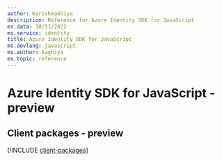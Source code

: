 ```yaml
---
author: KarishmaGhiya
description: Reference for Azure Identity SDK for JavaScript
ms.data: 10/11/2022
ms.service: identity
title: Azure Identity SDK for JavaScript
ms.devlang: javascript
ms.author: kaghiya
ms.topic: reference
---
```

# Azure Identity SDK for JavaScript - preview

## Client packages - preview
[!INCLUDE [client-packages](identity-client-index.md)]